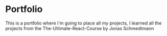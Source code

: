 # Portfolio

This is a portfolio where i'm going to place all my projects, I learned all the projects from the The-Ultimate-React-Course by Jonas Schmedtmann
